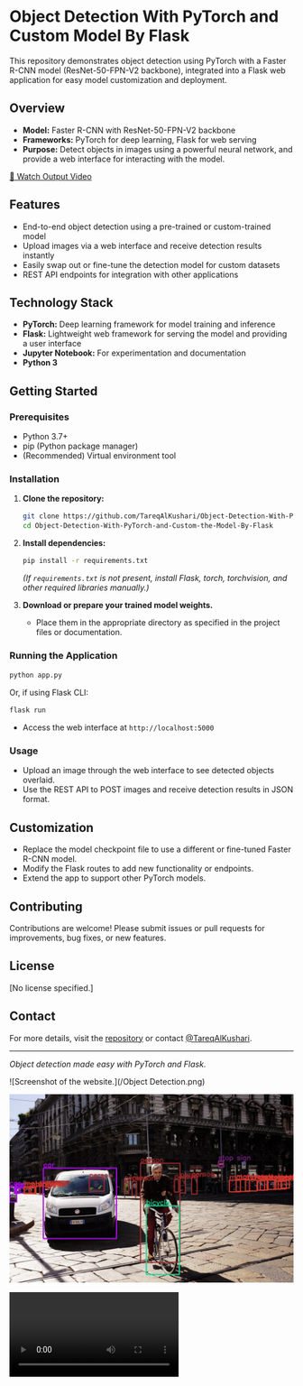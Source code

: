 # Object Detection With PyTorch and Custom Model By Flask

This repository demonstrates object detection using PyTorch with a Faster R-CNN model (ResNet-50-FPN-V2 backbone), integrated into a Flask web application for easy model customization and deployment.

## Overview

- **Model:** Faster R-CNN with ResNet-50-FPN-V2 backbone
- **Frameworks:** PyTorch for deep learning, Flask for web serving
- **Purpose:** Detect objects in images using a powerful neural network, and provide a web interface for interacting with the model.


[🎥 Watch Output Video](outputs/video2.mp4)

## Features

- End-to-end object detection using a pre-trained or custom-trained model
- Upload images via a web interface and receive detection results instantly
- Easily swap out or fine-tune the detection model for custom datasets
- REST API endpoints for integration with other applications

## Technology Stack

- **PyTorch:** Deep learning framework for model training and inference
- **Flask:** Lightweight web framework for serving the model and providing a user interface
- **Jupyter Notebook:** For experimentation and documentation
- **Python 3**

## Getting Started

### Prerequisites

- Python 3.7+
- pip (Python package manager)
- (Recommended) Virtual environment tool

### Installation

1. **Clone the repository:**
   ```bash
   git clone https://github.com/TareqAlKushari/Object-Detection-With-PyTorch-and-Custom-the-Model-By-Flask.git
   cd Object-Detection-With-PyTorch-and-Custom-the-Model-By-Flask
   ```

2. **Install dependencies:**
   ```bash
   pip install -r requirements.txt
   ```
   *(If `requirements.txt` is not present, install Flask, torch, torchvision, and other required libraries manually.)*

3. **Download or prepare your trained model weights.**
   - Place them in the appropriate directory as specified in the project files or documentation.

### Running the Application

```bash
python app.py
```
Or, if using Flask CLI:
```bash
flask run
```
- Access the web interface at `http://localhost:5000`

### Usage

- Upload an image through the web interface to see detected objects overlaid.
- Use the REST API to POST images and receive detection results in JSON format.

## Customization

- Replace the model checkpoint file to use a different or fine-tuned Faster R-CNN model.
- Modify the Flask routes to add new functionality or endpoints.
- Extend the app to support other PyTorch models.

## Contributing

Contributions are welcome! Please submit issues or pull requests for improvements, bug fixes, or new features.

## License

[No license specified.]

## Contact

For more details, visit the [repository](https://github.com/TareqAlKushari/Object-Detection-With-PyTorch-and-Custom-the-Model-By-Flask) or contact [@TareqAlKushari](https://github.com/TareqAlKushari).

---

*Object detection made easy with PyTorch and Flask.*








![Screenshot of the website.](/Object Detection.png)

![Screenshot of the model.](/outputs/street_t05.jpg)

![](/outputs/video2_t05.mp4)
